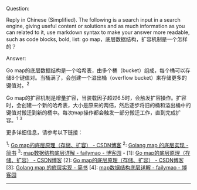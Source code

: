 Question:

Reply in Chinese (Simplified).
The following is a search input in a search engine, giving useful content or solutions and as much information as you can related to it, use markdown syntax to make your answer more readable, such as code blocks, bold, list:
go map，底层数据结构，扩容机制是一个怎样的？

Answer:

Go map的底层数据结构是一个哈希表，由多个桶（bucket）组成，每个桶可以存储8个键值对。当桶满了，会创建一个溢出桶（overflow bucket）来存储更多的键值对。<sup>2</sup>

Go map的扩容机制是增量扩容，当装载因子超过6.5时，会触发扩容操作。扩容时，会创建一个新的哈希表，大小是原来的两倍，然后逐步将旧的桶和溢出桶中的键值对搬迁到新的桶中。每次map操作都会触发一部分搬迁工作，直到完成扩容。<sup>1</sup> <sup>3</sup>

更多详细信息，请参考以下链接：

<sup>1</sup>: [Go map的底层原理（存储、扩容） - CSDN博客](https://blog.csdn.net/weixin_45743893/article/details/122927041)
<sup>2</sup>: [Golang map 的底层实现 - 简书](https://www.jianshu.com/p/aa0d4808cbb8)
<sup>3</sup>: [map数据结构底层详解 - failymao - 博客园](https://www.cnblogs.com/failymao/p/14902607.html)
\-
\[1]: [Go map的底层原理（存储、扩容） - CSDN博客](https://blog.csdn.net/weixin_45743893/article/details/122927041)
\[2]: [Go map的底层原理（存储、扩容） - CSDN博客](https://bing.com/search?q=go+map+%e5%ba%95%e5%b1%82%e6%95%b0%e6%8d%ae%e7%bb%93%e6%9e%84+%e6%89%a9%e5%ae%b9%e6%9c%ba%e5%88%b6)
\[3]: [Golang map 的底层实现 - 简书](https://www.jianshu.com/p/aa0d4808cbb8)
\[4]: [map数据结构底层详解 - failymao - 博客园](https://www.cnblogs.com/failymao/p/14902607.html)

<hr/>

